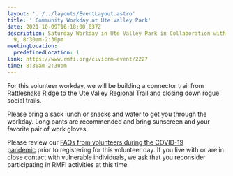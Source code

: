 ```yaml
---
layout: '../../layouts/EventLayout.astro'
title: ' Community Workday at Ute Valley Park'
date: 2021-10-09T16:18:00.037Z
description: Saturday Workday in Ute Valley Park in Collaboration with RMFI, Oct
  9, 8:30am-2:30pm
meetingLocation:
  predefinedLocation: 1
link: https://www.rmfi.org/civicrm-event/2227
time: 8:30am-2:30pm
---
```


For this volunteer workday, we will be building a connector trail from Rattlesnake Ridge to the Ute Valley Regional Trail and closing down rogue social trails.

Please bring a sack lunch or snacks and water to get you through the workday. Long pants are recommended and bring sunscreen and your favorite pair of work gloves.

Please review our [FAQs from volunteers during the COVID-19 pandemic](https://www.rmfi.org/learn-about-volunteering) prior to registering for this volunteer day. If you live with or are in close contact with vulnerable individuals, we ask that you reconsider participating in RMFI activities at this time.
